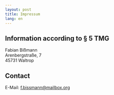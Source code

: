 ```yaml
---
layout: post
title: Impressum
lang: en
---
```

## Information according to &sect; 5 TMG
Fabian Bi&szlig;mann<br />
Arenbergstra&szlig;e, 7<br />
45731 Waltrop
## Contact
E-Mail: f.bissmann@mailbox.org
